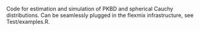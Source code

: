 Code for estimation and simulation of PKBD and spherical Cauchy distributions. Can be seamlessly plugged in the flexmix infrastructure, see Test/examples.R.
